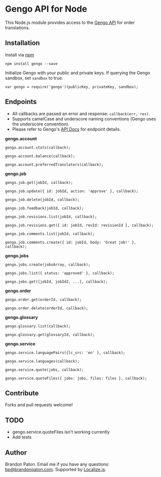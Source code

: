 Gengo API for Node
===========

This Node.js module provides access to the [Gengo API](http://developers.gengo.com/) for order translations.

Installation
----------

Install via [npm](http://npmjs.org/)

    npm install gengo --save


Initialize Gengo with your public and private keys. If querying the Gengo sandbox, set `sandbox` to true.

    var gengo = require('gengo')(publicKey, privateKey, sandbox);


Endpoints
----------
  
- All callbacks are passed an error and response: `callback(err, res)`.
- Supports camelCase and underscore naming conventions (Gengo uses the underscore convention).
- Please refer to Gengo's [API Docs](http://developers.gengo.com/v2/api_methods/) for endpoint details.

  
**gengo.account**

    gengo.account.stats(callback);

    gengo.account.balance(callback);

    gengo.account.preferredTranslators(callback);
    
**gengo.job**

    gengo.job.get(jobId, callback);
    
    gengo.job.update({ id: jobId, action: 'approve' }, callback);
    
    gengo.job.delete(jobId, callback);
    
    gengo.job.feedback(jobId, callback);

    gengo.job.revisions.list(jobId, callback);
    
    gengo.job.revisions.get({ id: jobId, revId: revisionId }, callback);
    
    gengo.job.comments.list(jobId, callback);
    
    gengo.job.comments.create({ id: jobId, body: 'Great job!' }, callback);
    
**gengo.jobs**

    gengo.jobs.create(jobsArray, callback);

    gengo.jobs.list({ status: 'approved' }, callback);

    gengo.jobs.get([jobId, jobId2, ...], callback);
    
**gengo.order**

    gengo.order.get(orderId, callback);

    gengo.order.delete(orderId, callback);
    
**gengo.glossary**

    gengo.glossary.list(callback);

    gengo.glossary.get(glossaryId, callback);
    
**gengo.service**

    gengo.service.languagePairs({lc_src: 'en' }, callback);

    gengo.service.languages(callback);

    gengo.service.quote(jobs, callback);

    gengo.service.quoteFiles({ jobs: jobs, files: files }, callback);



Contribute
----------

Forks and pull requests welcome!

TODO
----------
* gengo.service.quoteFiles isn't working currently
* Add tests


Author
----------

Brandon Paton. Email me if you have any questions: [bp@brandonpaton.com](mailto:bp@brandonpaton.com). Supported by [Localize.js](https://localizejs.com/).
